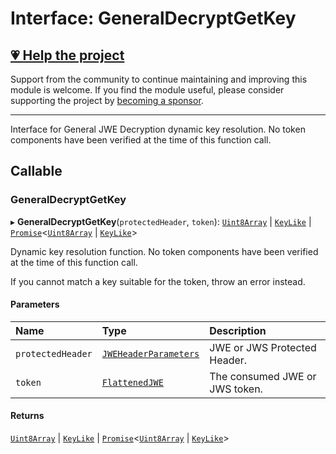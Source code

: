 # Interface: GeneralDecryptGetKey

## [💗 Help the project](https://github.com/sponsors/panva)

Support from the community to continue maintaining and improving this module is welcome. If you find the module useful, please consider supporting the project by [becoming a sponsor](https://github.com/sponsors/panva).

---

Interface for General JWE Decryption dynamic key resolution. No token components have been
verified at the time of this function call.

## Callable

### GeneralDecryptGetKey

▸ **GeneralDecryptGetKey**(`protectedHeader`, `token`): [`Uint8Array`]( https://developer.mozilla.org/en-US/docs/Web/JavaScript/Reference/Global_Objects/Uint8Array ) \| [`KeyLike`](../types/types.KeyLike.md) \| [`Promise`]( https://developer.mozilla.org/en-US/docs/Web/JavaScript/Reference/Global_Objects/Promise )\<[`Uint8Array`]( https://developer.mozilla.org/en-US/docs/Web/JavaScript/Reference/Global_Objects/Uint8Array ) \| [`KeyLike`](../types/types.KeyLike.md)\>

Dynamic key resolution function. No token components have been verified at the time of this
function call.

If you cannot match a key suitable for the token, throw an error instead.

#### Parameters

| Name | Type | Description |
| :------ | :------ | :------ |
| `protectedHeader` | [`JWEHeaderParameters`](types.JWEHeaderParameters.md) | JWE or JWS Protected Header. |
| `token` | [`FlattenedJWE`](types.FlattenedJWE.md) | The consumed JWE or JWS token. |

#### Returns

[`Uint8Array`]( https://developer.mozilla.org/en-US/docs/Web/JavaScript/Reference/Global_Objects/Uint8Array ) \| [`KeyLike`](../types/types.KeyLike.md) \| [`Promise`]( https://developer.mozilla.org/en-US/docs/Web/JavaScript/Reference/Global_Objects/Promise )\<[`Uint8Array`]( https://developer.mozilla.org/en-US/docs/Web/JavaScript/Reference/Global_Objects/Uint8Array ) \| [`KeyLike`](../types/types.KeyLike.md)\>
